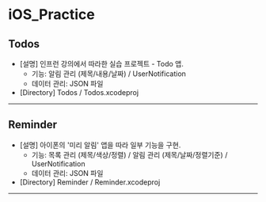 # iOS_Practice

## Todos

- [설명] 인프런 강의에서 따라한 실습 프로젝트 - Todo 앱.
  - 기능: 알림 관리 (제목/내용/날짜) / UserNotification
  - 데이터 관리: JSON 파일
- [Directory] Todos / Todos.xcodeproj

***

## Reminder

- [설명] 아이폰의 '미리 알림' 앱을 따라 일부 기능을 구현.
  - 기능: 목록 관리 (제목/색상/정렬) / 알림 관리 (제목/날짜/정렬기준) / UserNotification
  - 데이터 관리: JSON 파일
- [Directory] Reminder / Reminder.xcodeproj

***
